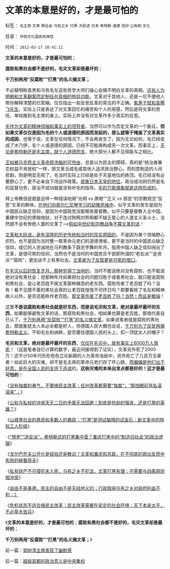 # 文革的本意是好的，才是最可怕的

标签： `毛主席` `文革` `黑社会` `乌有之乡` `打黑` `大跃进` `日本` `希特勒` `道德` `信仰` `公有制` `文化` 

目录： `传统文化国民劣根性`

时间： `2012-03-17 20:41:11`

**文革的本意是好的，才是最可怕的**；

**腐败和黑社会都不是好的，毛灾文革却是最坏的**；

**千万别再用“反腐败”“打黑”的名义搞文革；**

不必替明粉袁黑和乌有毛左这些哲学大师们操心会搞不明白文革的真相，[这些人为明朝和文革翻案而定制任何真相的特异功能](../../../2011/11/28/为明朝翻案的重大“历史”意义.md)。文革对于其他人，还是一坨不便他人帮你解释清楚的烂浆糊。仅仅指出一些反思反革的常见的不正确。[象茅于轼和袁腾飞先生](../../../2010/5/17/袁腾飞绝没有人身攻击却遭毛派人身攻击.md)，实际上只是表达了对文革回忆的痛苦和个人的观感，然后是将文革的责任，单纯推到毛主席的身上。实际上并没有对文革作多少真实的反思。

[毛作为文革的精神领袖和事实上的领导者](../../../2009/7/5/历史责任归咎于毛主席是不公正的.md)，当然可以作为否定文革的一个象征。**但如果文革仅仅是因为毛的个人或道德的原因而发起的，那么就等于掩盖了文革真实的成因**，也等于说，文革在任何情况下，不会再发生了。因为无论如何，毛已经变成了木乃伊，毛个人或道德的原因，已经不可能再构成另一次文革。而事实上，[无论是希特勒还是毛主席，就个人道德而言](../../../2012/2/27/人无完人多复古，伟人们都有愚民情结.md)，绝大部分人都不见得能与之相比。

[正如被马克思主义革命观洗脑的可怜虫](../../../2011/11/2/传染性BUG型精神病.md)，总是以为民主的障碍，真的是“统治者眷恋权益不肯放权”一样，把文革当成毛或其他人追求政治野心，而刻意制造的人间悲剧，则是明显无视了，毛当时实际上已经是处于天皇地位的绝顶。毛已经没有必要野心了，更不必亲自下场运作政策。[就象日本天皇的地位](../../../2012/3/5/侵华的元凶不是日本政府，而是日本天皇！.md)，政治成功则仍然是毛的监督功劳，政治不成功就是没有听毛的指导。[毛的万能偶象就是这样形成的](http://darthvad.blog.sohu.com/132102655.html)。

拜上帝教信徒就是这样一种错误地用“光明 vs 黑暗”“正义 vs 邪恶”的宗教观念“反思”文革的群体。[在他们向索尔仁尼琴学习的幼稚思维中](../../../2010/2/12/个人主义对哲学的实证基础的变化.md)，似乎文革的发生是因为中国民众缺乏信仰，是因为中国政党没能贩依基督教。似乎只要基督教入主中国，重建中世纪的黑暗地狱，对于连对狗啊对熊啊都不缺乏爱心的人道主义圣斗士，当然就不会有惨绝人寰的文革了——>[假如中世纪和宗教战争不算文革的话](../../../2010/11/19/基督教罗马“统一思想”空前残酷，越来越残酷.md)！

[文革和大跃进，是有深厚的历史传统和当时的现实原因的](../../../2012/2/29/阻碍民主进程的不是既得的利益者.md)。不是因为某个领袖野心炽烈，也不是因为当时整一帮革命元老们的道德滑坡，更不是当时的中国民众缺乏信仰，成亿的人忠诚地在马列教条下跳忠字舞的年月，指责中国人缺乏信仰闹出了文革，是很可笑的信仰。当然也不是当时的中国党员干部即所谓的“老右派”“走资派”“腐败”，更加谈不上有黑社会。[文革是为了反腐更是可笑的借口](../../../2009/7/3/看看毛主席是怎样发动文革反腐的.md)。

[在毛灾以后的恢复岁月，那种穷得丁当响的](../../../2009/8/26/水洗一般均贫富的天堂.md)，当时不能说绝对没有腐败，也不能说绝对没有黑社会；但那种年月如果把社会的问题归咎于或者黑社会，就只能说腐败和黑社会，是让老百姓不挨文革那种痛苦的老东西。腐败伤害了老百姓了吗？没有！看不见摸不着的黑社会真的让老百姓惶惶不可终日吗？那要看除了毛左和精神病人以外，是否还能称作老百姓。[那文革伤害了老百姓了吗？当然！而且是极端](../../../2009/7/15/为何要无限激化人民内部矛盾.md)！

这里**不是说腐败和黑社会就是好东西，而是说毛灾和文革，绝对是最坏最坏的东西**。如果能够避免文革的话，那腐败和黑社会，咱如果也算是老百姓，那咱代表自已认了。[千万别再用“反腐败”“打黑”的名义搞文革](../../../2010/2/26/“反政府”是荒谬的.md)。如果说笔者就是腐败的黑社会，那就象犹太人未必全都是好人，但德国人民大概也会说，[千万别为了反犹再搞希特勒主义](../../../2010/3/19/魔鬼三招！中国顶得了几招？.md)。不知毛左和纳粹，是否要往德国人民的头上，扣一顶犹太人的帽子？

**毛灾和文革，绝对是最坏最坏的东西**，[仅仅在毛灾中，就有事实上6000万人饿死](../../../2012/3/11/阿马蒂亚森：大饥荒！正常死亡的扩大化.md)！（这是笔者自已计算的数字，最近间接得到了证实），文革另外死了2000万！还不计50年代形形色色立论新颖的人为革命浩劫中，另外死亡了几百万无辜者！如此巨大的灾难，却不是毛主席的革命元老们存了坏心肠，[而偏偏是他们出于好意，是在全国人民的支持下造成](../../../2009/9/23/孟荀人之初善恶之争及“行之初意本善”.md)的。**这些灾难的本来出发点都是好的！这才是最可怕的**！

《[没有独裁的勇气，不要搞民主改革；任何改革都需要“独裁”，“那怕眼前骂名滚滚来”；](../../../2012/2/23/民主改革者要有勇气“海宇天空独往来”.md)》

《[公权与私权的冲突天无二日的矛盾无法回避！到底是抢劫的强盗，还是打黑的英雄？](../../../2012/3/7/改革为什么小范围会顺利，大范围难以推进？.md)》

《[山城黑社会的愚民和多数人的暴政；“打黑”是测试脑残的试金石；新文革中的特权工人阶级](../../../2012/3/15/反思愚民打黑中的多数人暴政.md)》

《[“愤老”“造反派”，希特勒式的打黑集中营？重庆打黑中的“制造旧社会”的政治逻辑](../../../2012/3/15/愤老制造旧社会的黑社会逻辑.md)》

《[戈尔巴乔夫公开化是经验还是教训？文革和重庆和苏联，在不彻底的舆论反思中失败的赫鲁晓夫](../../../2012/3/16/戈尔巴乔夫公开化是经验还是教训？.md)》

《[私有财产不可侵犯未入宪，乌有之乡不犯法，文革打黑有理；不需要与四条原则相冲突](http://blog.sina.com.cn/s/blog_5563a64d0102dzwh.html)》

《[自由不是美德，民主的自由不是天经地义的；行政取缔乌有之乡对政府利益不利；》](../../../2012/3/16/自由不是美德，自由不是天经地义的.md)

《[危机状态不适合搞民主改革；民主改革需要在安定的社会环境；天下本来太平，不必草木皆兵](../../../2012/3/16/民主改革需要在安定的社会环境.md)》

《**文革的本意是好的，才是最可怕的**；**腐败和黑社会都不是好的，毛灾文革却是最坏的**；

**千万别再用“反腐败”“打黑”的名义搞文革；**》



前一篇：[郭树清主席表现了幽默感](../../../2012/3/16/郭树清主席表现了幽默感.md)

后一篇：[超级首都的政治意义是中央集权](../../../2012/3/17/超级首都的政治意义是中央集权.md)